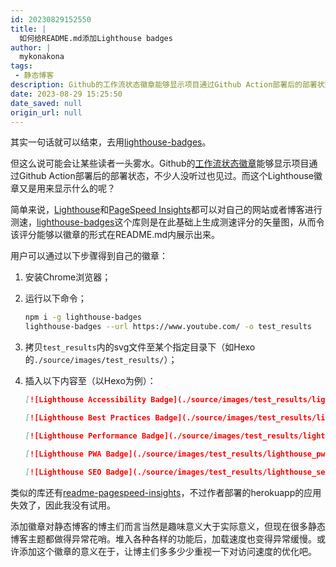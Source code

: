 ```yaml
---
id: 20230829152550
title: |
  如何给README.md添加Lighthouse badges
author: |
  mykonakona
tags:
 - 静态博客
description: Github的工作流状态徽章能够显示项目通过Github Action部署后的部署状态，不少人没听过也见过。而这个Lighthouse徽章又是用来显示什么的呢？
date: 2023-08-29 15:25:50
date_saved: null
origin_url: null
---
```


其实一句话就可以结束，去用[lighthouse-badges][2]。

<!-- more -->

但这么说可能会让某些读者一头雾水。Github的[工作流状态徽章][1]能够显示项目通过Github Action部署后的部署状态，不少人没听过也见过。而这个Lighthouse徽章又是用来显示什么的呢？

简单来说，[Lighthouse][3]和[PageSpeed Insights][4]都可以对自己的网站或者博客进行测速，[lighthouse-badges][2]这个库则是在此基础上生成测速评分的矢量图，从而令该评分能够以徽章的形式在README.md内展示出来。

用户可以通过以下步骤得到自己的徽章：

1. 安装Chrome浏览器；
2. 运行以下命令；

   ```bash
   npm i -g lighthouse-badges
   lighthouse-badges --url https://www.youtube.com/ -o test_results
   ```

3. 拷贝`test_results`内的svg文件至某个指定目录下（如Hexo的`./source/images/test_results/`）；
4. 插入以下内容至（以Hexo为例）：

   ```markdown
   [![Lighthouse Accessibility Badge](./source/images/test_results/lighthouse_accessibility.svg)](https://github.com/emazzotta/   lighthouse-badges)
   
   [![Lighthouse Best Practices Badge](./source/images/test_results/lighthouse_best-practices.svg)](https://github.com/   emazzotta/lighthouse-badges)
   
   [![Lighthouse Performance Badge](./source/images/test_results/lighthouse_performance.svg)](https://github.com/emazzotta/   lighthouse-badges)
   
   [![Lighthouse PWA Badge](./source/images/test_results/lighthouse_pwa.svg)](https://github.com/emazzotta/lighthouse-badges)
   
   [![Lighthouse SEO Badge](./source/images/test_results/lighthouse_seo.svg)](https://github.com/emazzotta/lighthouse-badges)
   ```

类似的库还有[readme-pagespeed-insights][5]，不过作者部署的herokuapp的应用失效了，因此我没有试用。

添加徽章对静态博客的博主们而言当然是趣味意义大于实际意义，但现在很多静态博客主题都做得异常花哨。堆入各种各样的功能后，加载速度也变得异常缓慢。或许添加这个徽章的意义在于，让博主们多多少少重视一下对访问速度的优化吧。

[1]: https://docs.github.com/en/actions/monitoring-and-troubleshooting-workflows/adding-a-workflow-status-badge
[2]: https://github.com/emazzotta/lighthouse-badges
[3]: https://developer.chrome.com/docs/lighthouse/overview/
[4]: https://pagespeed.web.dev
[5]: https://github.com/ankurparihar/readme-pagespeed-insights
